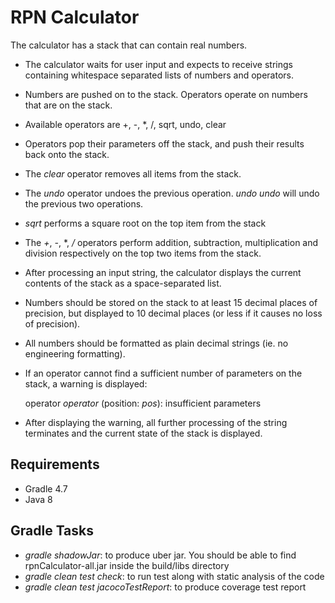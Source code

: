 # RPN Calculator

The calculator has a stack that can contain real numbers.
* The calculator waits for user input and expects to receive strings containing whitespace separated lists of numbers and operators.
* Numbers are pushed on to the stack. Operators operate on numbers that are on the stack.
* Available operators are +, -, *, /, sqrt, undo, clear
* Operators pop their parameters off the stack, and push their results back onto the stack.
* The *clear* operator removes all items from the stack.
* The *undo* operator undoes the previous operation. *undo undo* will undo the previous two operations.
* *sqrt* performs a square root on the top item from the stack
* The *+*, *-*, *, */* operators perform addition, subtraction, multiplication and division respectively on the top two items from the stack.
* After processing an input string, the calculator displays the current contents of the stack as a space-separated list.
* Numbers should be stored on the stack to at least 15 decimal places of precision, but displayed to 10 decimal places (or less if it causes no loss of precision).
* All numbers should be formatted as plain decimal strings (ie. no engineering formatting).
* If an operator cannot find a sufficient number of parameters on the stack, a warning is displayed:

   operator *operator* (position: *pos*): insufficient parameters

* After displaying the warning, all further processing of the string terminates and the current state of the stack is displayed.


## Requirements

* Gradle 4.7
* Java 8

## Gradle Tasks

* *gradle shadowJar*: to produce uber jar. You should be able to find rpnCalculator-all.jar inside the build/libs directory
* *gradle clean test check*: to run test along with static analysis of the code
* *gradle clean test jacocoTestReport*: to produce coverage test report